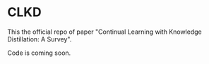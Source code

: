 # CLKD
This the official repo of paper "Continual Learning with Knowledge Distillation: A Survey".

Code is coming soon.
